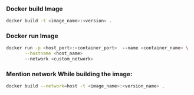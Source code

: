 ### Docker build Image
```sh
docker build -t <image_name>:<version> .
```

### Docker run Image
```sh
docker run -p <host_port>:<container_port>  --name <container_name> \
       --hostname <host_name> 
       --network <custom_network>
```
### Mention network While building the image:

```sh
docker build --network=host -t <image_name>:<version_name> .

```